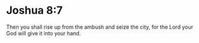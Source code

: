 # Joshua 8:7

Then you shall rise up from the ambush and seize the city, for the Lord your God will give it into your hand.
